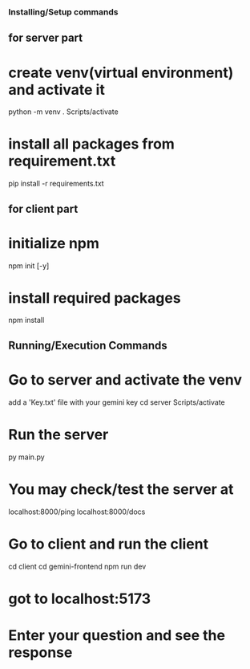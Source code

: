 ### Installing/Setup commands

## for server part

# create venv(virtual environment) and activate it

python -m venv .
Scripts/activate

# install all packages from requirement.txt

pip install -r requirements.txt

## for client part

# initialize npm

npm init [-y]

# install required packages

npm install

## Running/Execution Commands

# Go to server and activate the venv

add a 'Key.txt' file with your gemini key
cd server
Scripts/activate

# Run the server

py main.py

# You may check/test the server at

localhost:8000/ping
localhost:8000/docs

# Go to client and run the client

cd client
cd gemini-frontend
npm run dev

# got to localhost:5173

# Enter your question and see the response

